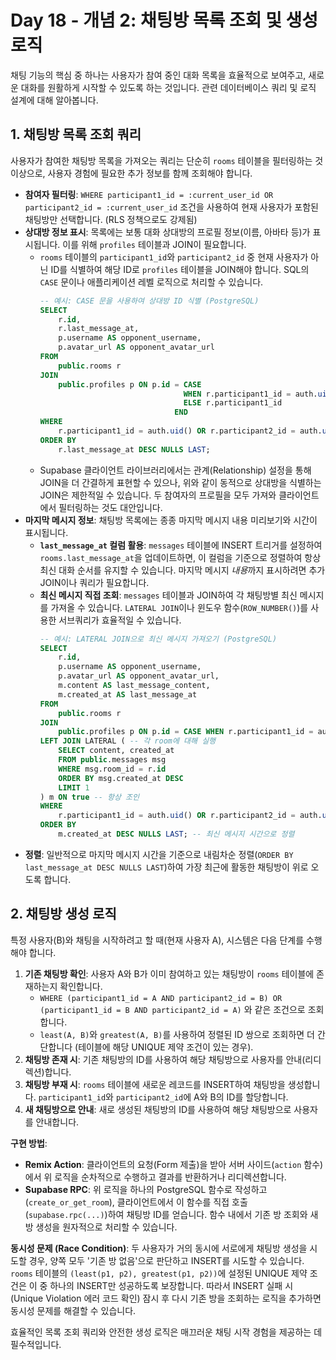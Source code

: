 # Day 18 - 개념 2: 채팅방 목록 조회 및 생성 로직

채팅 기능의 핵심 중 하나는 사용자가 참여 중인 대화 목록을 효율적으로 보여주고, 새로운 대화를 원활하게 시작할 수 있도록 하는 것입니다. 관련 데이터베이스 쿼리 및 로직 설계에 대해 알아봅니다.

## 1. 채팅방 목록 조회 쿼리

사용자가 참여한 채팅방 목록을 가져오는 쿼리는 단순히 `rooms` 테이블을 필터링하는 것 이상으로, 사용자 경험에 필요한 추가 정보를 함께 조회해야 합니다.

*   **참여자 필터링**: `WHERE participant1_id = :current_user_id OR participant2_id = :current_user_id` 조건을 사용하여 현재 사용자가 포함된 채팅방만 선택합니다. (RLS 정책으로도 강제됨)
*   **상대방 정보 표시**: 목록에는 보통 대화 상대방의 프로필 정보(이름, 아바타 등)가 표시됩니다. 이를 위해 `profiles` 테이블과 JOIN이 필요합니다.
    *   `rooms` 테이블의 `participant1_id`와 `participant2_id` 중 현재 사용자가 아닌 ID를 식별하여 해당 ID로 `profiles` 테이블을 JOIN해야 합니다. SQL의 `CASE` 문이나 애플리케이션 레벨 로직으로 처리할 수 있습니다.
        ```sql
        -- 예시: CASE 문을 사용하여 상대방 ID 식별 (PostgreSQL)
        SELECT
            r.id,
            r.last_message_at,
            p.username AS opponent_username,
            p.avatar_url AS opponent_avatar_url
        FROM
            public.rooms r
        JOIN
            public.profiles p ON p.id = CASE
                                        WHEN r.participant1_id = auth.uid() THEN r.participant2_id
                                        ELSE r.participant1_id
                                      END
        WHERE
            r.participant1_id = auth.uid() OR r.participant2_id = auth.uid()
        ORDER BY
            r.last_message_at DESC NULLS LAST;
        ```
    *   Supabase 클라이언트 라이브러리에서는 관계(Relationship) 설정을 통해 JOIN을 더 간결하게 표현할 수 있으나, 위와 같이 동적으로 상대방을 식별하는 JOIN은 제한적일 수 있습니다. 두 참여자의 프로필을 모두 가져와 클라이언트에서 필터링하는 것도 대안입니다.
*   **마지막 메시지 정보**: 채팅방 목록에는 종종 마지막 메시지 내용 미리보기와 시간이 표시됩니다.
    *   **`last_message_at` 컬럼 활용**: `messages` 테이블에 INSERT 트리거를 설정하여 `rooms.last_message_at`을 업데이트하면, 이 컬럼을 기준으로 정렬하여 항상 최신 대화 순서를 유지할 수 있습니다. 마지막 메시지 *내용*까지 표시하려면 추가 JOIN이나 쿼리가 필요합니다.
    *   **최신 메시지 직접 조회**: `messages` 테이블과 JOIN하여 각 채팅방별 최신 메시지를 가져올 수 있습니다. `LATERAL JOIN`이나 윈도우 함수(`ROW_NUMBER()`)를 사용한 서브쿼리가 효율적일 수 있습니다.
        ```sql
        -- 예시: LATERAL JOIN으로 최신 메시지 가져오기 (PostgreSQL)
        SELECT
            r.id,
            p.username AS opponent_username,
            p.avatar_url AS opponent_avatar_url,
            m.content AS last_message_content,
            m.created_at AS last_message_at
        FROM
            public.rooms r
        JOIN
            public.profiles p ON p.id = CASE WHEN r.participant1_id = auth.uid() THEN r.participant2_id ELSE r.participant1_id END
        LEFT JOIN LATERAL ( -- 각 room에 대해 실행
            SELECT content, created_at
            FROM public.messages msg
            WHERE msg.room_id = r.id
            ORDER BY msg.created_at DESC
            LIMIT 1
        ) m ON true -- 항상 조인
        WHERE
            r.participant1_id = auth.uid() OR r.participant2_id = auth.uid()
        ORDER BY
            m.created_at DESC NULLS LAST; -- 최신 메시지 시간으로 정렬
        ```
*   **정렬**: 일반적으로 마지막 메시지 시간을 기준으로 내림차순 정렬(`ORDER BY last_message_at DESC NULLS LAST`)하여 가장 최근에 활동한 채팅방이 위로 오도록 합니다.

## 2. 채팅방 생성 로직

특정 사용자(B)와 채팅을 시작하려고 할 때(현재 사용자 A), 시스템은 다음 단계를 수행해야 합니다.

1.  **기존 채팅방 확인**: 사용자 A와 B가 이미 참여하고 있는 채팅방이 `rooms` 테이블에 존재하는지 확인합니다.
    *   `WHERE (participant1_id = A AND participant2_id = B) OR (participant1_id = B AND participant2_id = A)` 와 같은 조건으로 조회합니다.
    *   `least(A, B)`와 `greatest(A, B)`를 사용하여 정렬된 ID 쌍으로 조회하면 더 간단합니다 (테이블에 해당 UNIQUE 제약 조건이 있는 경우).
2.  **채팅방 존재 시**: 기존 채팅방의 ID를 사용하여 해당 채팅방으로 사용자를 안내(리디렉션)합니다.
3.  **채팅방 부재 시**: `rooms` 테이블에 새로운 레코드를 INSERT하여 채팅방을 생성합니다. `participant1_id`와 `participant2_id`에 A와 B의 ID를 할당합니다.
4.  **새 채팅방으로 안내**: 새로 생성된 채팅방의 ID를 사용하여 해당 채팅방으로 사용자를 안내합니다.

**구현 방법**:

*   **Remix Action**: 클라이언트의 요청(Form 제출)을 받아 서버 사이드(`action` 함수)에서 위 로직을 순차적으로 수행하고 결과를 반환하거나 리디렉션합니다.
*   **Supabase RPC**: 위 로직을 하나의 PostgreSQL 함수로 작성하고(`create_or_get_room`), 클라이언트에서 이 함수를 직접 호출(`supabase.rpc(...)`)하여 채팅방 ID를 얻습니다. 함수 내에서 기존 방 조회와 새 방 생성을 원자적으로 처리할 수 있습니다.

**동시성 문제 (Race Condition)**: 두 사용자가 거의 동시에 서로에게 채팅방 생성을 시도할 경우, 양쪽 모두 '기존 방 없음'으로 판단하고 INSERT를 시도할 수 있습니다. `rooms` 테이블의 `(least(p1, p2), greatest(p1, p2))`에 설정된 UNIQUE 제약 조건은 이 중 하나의 INSERT만 성공하도록 보장합니다. 따라서 INSERT 실패 시(Unique Violation 에러 코드 확인) 잠시 후 다시 기존 방을 조회하는 로직을 추가하면 동시성 문제를 해결할 수 있습니다.

효율적인 목록 조회 쿼리와 안전한 생성 로직은 매끄러운 채팅 시작 경험을 제공하는 데 필수적입니다. 